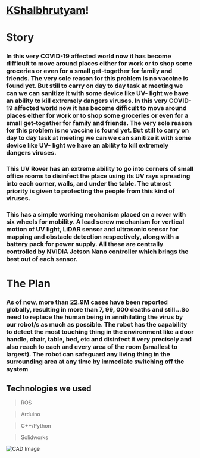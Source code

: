#  [ KShalbhrutyam](https://www.hackster.io/robomechtech/kshalbhrutyam-af9676)!


# Story
### In this very COVID-19 affected world now it has become difficult to move around places either for work or to shop some groceries or even for a small get-together for family and friends. The very sole reason for this problem is no vaccine is found yet. But still to carry on day to day task at meeting we can we can sanitize it with some device like UV- light we have an ability to kill extremely dangers viruses. In this very COVID-19 affected world now it has become difficult to move around places either for work or to shop some groceries or even for a small get-together for family and friends. The very sole reason for this problem is no vaccine is found yet. But still to carry on day to day task at meeting we can we can sanitize it with some device like UV- light we have an ability to kill extremely dangers viruses.

### This UV Rover has an extreme ability to go into corners of small office rooms to disinfect the place using its UV rays spreading into each corner, walls, and under the table. The utmost priority is given to protecting the people from this kind of viruses.

### This has a simple working mechanism placed on a rover with six wheels for mobility. A lead screw mechanism for vertical motion of UV light, LiDAR sensor and ultrasonic sensor for mapping and obstacle detection respectively, along with a battery pack for power supply. All these are centrally controlled by NVIDIA Jetson Nano controller which brings the best out of each sensor.

# The Plan
### As of now, more than 22.9M cases have been reported globally, resulting in more than 7, 99, 000 deaths and still…So need to replace the human being in annihilating the virus by our robot/s as much as possible. The robot has the capability to detect the most touching thing in the environment like a door handle, chair, table, bed, etc and disinfect it very precisely and also reach to each and every area of the room (smallest to largest). The robot can safeguard any living thing in the surrounding area at any time by immediate switching off the system

##  Technologies we used

>ROS

>Arduino

>C++/Python 

>Solidworks

![CAD Image ]([https://github.com/ishwariyjoshi/Repo_Ayush/blob/master/Design%20Files/CAD%20image.jpg])

